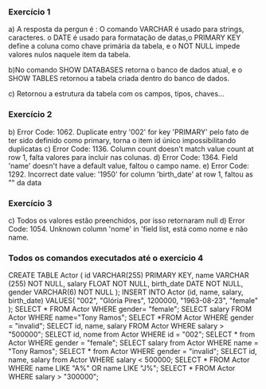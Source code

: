 ### Exercício 1
a) A resposta da pergun é : O comando VARCHAR é usado para strings, caracteres. o DATE é usado para formatação de datas,o PRIMARY KEY define a coluna como chave primária da tabela, e o NOT NULL impede valores nulos naquele item da tabela.

b)No comando SHOW DATABASES retorna o banco de dados atual, e o SHOW TABLES retornou a tabela criada dentro do banco de dados.

c) Retornou a estrutura da tabela com os campos, tipos, chaves...

### Exercício 2
b) Error Code: 1062. Duplicate entry '002' for key 'PRIMARY' pelo fato de ter sido definido como primary, torna o item id único impossibilitando duplicatas
c) Error Code: 1136. Column count doesn't match value count at row 1,  falta valores para incluir nas colunas.
d) Error Code: 1364. Field 'name' doesn't have a default value, faltou o campo name.
e)	Error Code: 1292. Incorrect date value: '1950' for column 'birth_date' at row 1,  faltou as "" da data
### Exercício 3
c) Todos os valores estão preenchidos, por isso retornaram null
d) Error Code: 1054. Unknown column 'nome' in 'field list, está como nome e não name.

### Todos os comandos executados até o exercício 4
CREATE TABLE Actor (
    id VARCHAR(255) PRIMARY KEY,
    name VARCHAR (255) NOT NULL,
    salary FLOAT NOT NULL,
    birth_date DATE NOT NULL,
	gender VARCHAR(6) NOT NULL
);
INSERT INTO Actor (id, name, salary, birth_date)
VALUES(
  "002",
  "Glória Pires",
  1200000,
  "1963-08-23", 
  "female"
);
SELECT * FROM Actor WHERE gender= "female";
SELECT salary FROM Actor WHERE name="Tony Ramos";
SELECT *FROM Actor WHERE gender = "invalid";
SELECT id, name, salary FROM Actor WHERE salary > "500000";
SELECT id, nome from Actor WHERE id = "002";
SELECT * from Actor WHERE gender = "female";
SELECT salary from Actor WHERE name = "Tony Ramos";
SELECT * from Actor WHERE gender = "invalid";
SELECT id, name, salary from Actor WHERE salary < 500000;
SELECT * FROM Actor WHERE name LIKE "A%" OR name LIKE "J%";
SELECT * FROM Actor WHERE salary > "300000";